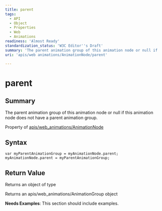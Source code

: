 ```yaml
---
title: parent
tags:
  - API
  - Object
  - Properties
  - Web
  - Animations
readiness: 'Almost Ready'
standardization_status: 'W3C Editor''s Draft'
summary: 'The parent animation group of this animation node or null if this animation node does not have a parent animation group.'
uri: 'apis/web animations/AnimationNode/parent'

---
```

# parent

## Summary

The parent animation group of this animation node or null if this animation node does not have a parent animation group.

<span data-meta="applies_to" data-type="key">Property of <span data-type="value">[apis/web\_animations/AnimationNode](/apis/web_animations/AnimationNode)</span></span>

## Syntax

``` {.js}
var myParentAnimationGroup = myAnimationNode.parent;
myAnimationNode.parent = myParentAnimationGroup;
```

## Return Value

<span data-meta="return" data-type="key">Returns an object of type <span data-type="value"></span></span>

Returns an apis/web\_animations/AnimationGroup object

**Needs Examples**: This section should include examples.

